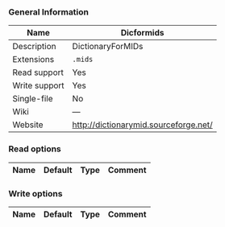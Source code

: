
### General Information ###
Name | Dicformids
---- | -------
Description | DictionaryForMIDs
Extensions | `.mids`
Read support | Yes
Write support | Yes
Single-file | No
Wiki | ―
Website | http://dictionarymid.sourceforge.net/


### Read options ###
Name | Default | Type | Comment
---- | ---- | ------- | -------

### Write options ###
Name | Default | Type | Comment
---- | ---- | ------- | -------
